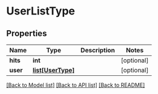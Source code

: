 # UserListType

## Properties
Name | Type | Description | Notes
------------ | ------------- | ------------- | -------------
**hits** | **int** |  | [optional] 
**user** | [**list[UserType]**](UserType.md) |  | [optional] 

[[Back to Model list]](../README.md#documentation-for-models) [[Back to API list]](../README.md#documentation-for-api-endpoints) [[Back to README]](../README.md)


